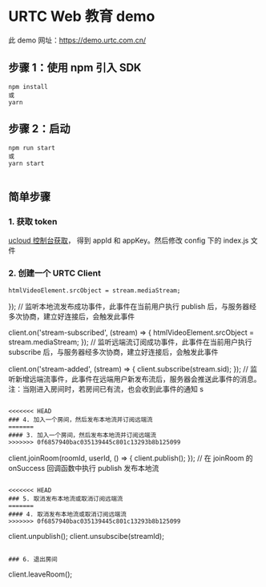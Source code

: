 # URTC Web 教育 demo

此 demo 网址：https://demo.urtc.com.cn/

## 步骤 1：使用 npm 引入 SDK

```
npm install
或    
yarn

```

## 步骤 2：启动

```
npm run start 
或
yarn start 
    
```

## 简单步骤
### 1. 获取 token
 [ucloud 控制台获取](https://console.ucloud.cn/urtc/manage)， 得到 appId 和 appKey。然后修改 config 下的 index.js 文件 
### 2. 创建一个 URTC Client

    htmlVideoElement.srcObject = stream.mediaStream;
}); // 监听本地流发布成功事件，此事件在当前用户执行 publish 后，与服务器经多次协商，建立好连接后，会触发此事件

client.on('stream-subscribed', (stream) => {
    htmlVideoElement.srcObject = stream.mediaStream;
}); // 监听远端流订阅成功事件，此事件在当前用户执行 subscribe 后，与服务器经多次协商，建立好连接后，会触发此事件

client.on('stream-added', (stream) => {
    client.subscribe(stream.sid);
}); // 监听新增远端流事件，此事件在远端用户新发布流后，服务器会推送此事件的消息。注：当刚进入房间时，若房间已有流，也会收到此事件的通知 s

```

<<<<<<< HEAD
### 4. 加入一个房间，然后发布本地流并订阅远端流
=======
#### 3. 加入一个房间，然后发布本地流并订阅远端流
>>>>>>> 0f6857940bac035139445c801c13293b8b125099

```
client.joinRoom(roomId, userId, () => {
    client.publish();
}); // 在 joinRoom 的 onSuccess 回调函数中执行 publish 发布本地流
```

<<<<<<< HEAD
### 5. 取消发布本地流或取消订阅远端流
=======
#### 4. 取消发布本地流或取消订阅远端流
>>>>>>> 0f6857940bac035139445c801c13293b8b125099

```
client.unpublish();
client.unsubscibe(streamId);
```

### 6. 退出房间

```
client.leaveRoom();
```
